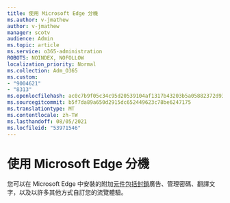 ```yaml
---
title: 使用 Microsoft Edge 分機
ms.author: v-jmathew
author: v-jmathew
manager: scotv
audience: Admin
ms.topic: article
ms.service: o365-administration
ROBOTS: NOINDEX, NOFOLLOW
localization_priority: Normal
ms.collection: Adm_O365
ms.custom:
- "9004621"
- "8313"
ms.openlocfilehash: ac0c7b9f05c34c95d20539104af1317b43203b5a05882372d93c98b80632ced3
ms.sourcegitcommit: b5f7da89a650d2915dc652449623c78be6247175
ms.translationtype: MT
ms.contentlocale: zh-TW
ms.lasthandoff: 08/05/2021
ms.locfileid: "53971546"
---
```

# <a name="use-microsoft-edge-extensions"></a>使用 Microsoft Edge 分機

您可以在 Microsoft Edge 中安裝的附加[元件包括封鎖](https://go.microsoft.com/fwlink/?linkid=2135619)廣告、管理密碼、翻譯文字，以及以許多其他方式自訂您的流覽體驗。
